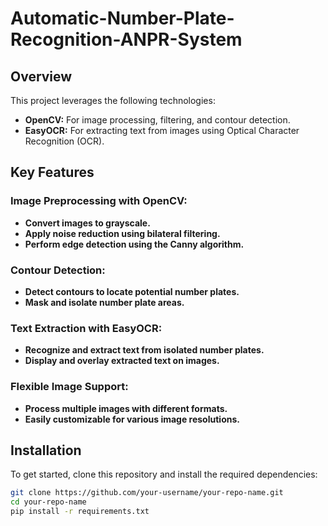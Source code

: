 # Automatic-Number-Plate-Recognition-ANPR-System

## Overview

This project leverages the following technologies:
- **OpenCV:** For image processing, filtering, and contour detection.
- **EasyOCR:** For extracting text from images using Optical Character Recognition (OCR).



## Key Features

### Image Preprocessing with OpenCV:

- **Convert images to grayscale.**
- **Apply noise reduction using bilateral filtering.**
- **Perform edge detection using the Canny algorithm.**

### Contour Detection:

- **Detect contours to locate potential number plates.**
- **Mask and isolate number plate areas.**

### Text Extraction with EasyOCR:

- **Recognize and extract text from isolated number plates.**
- **Display and overlay extracted text on images.**

### Flexible Image Support:

- **Process multiple images with different formats.**
- **Easily customizable for various image resolutions.**


## Installation

To get started, clone this repository and install the required dependencies:

```bash
git clone https://github.com/your-username/your-repo-name.git
cd your-repo-name
pip install -r requirements.txt
